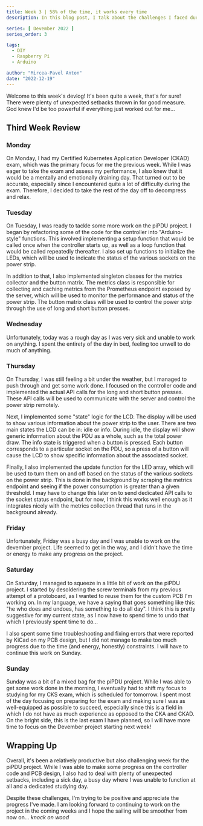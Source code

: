 ```yaml
---
title: Week 3 | 58% of the time, it works every time
description: In this blog post, I talk about the challenges I faced during the 3rd week of Devember

series: [ Devember 2022 ]
series_order: 3

tags:
  - DIY
  - Raspberry Pi
  - Arduino

author: "Mircea-Pavel Anton"
date: "2022-12-19"
---
```


Welcome to this week's devlog! It's been quite a week, that's for sure! There were plenty of unexpected setbacks thrown in for good measure. God knew I'd be too powerful if everything just worked out for me...

## Third Week Review

### Monday

On Monday, I had my Certified Kubernetes Application Developer (CKAD) exam, which was the primary focus for me the previous week. While I was eager to take the exam and assess my performance, I also knew that it would be a mentally and emotionally draining day. That turned out to be accurate, especially since I encountered quite a lot of difficulty during the exam. Therefore, I decided to take the rest of the day off to decompress and relax.

### Tuesday

On Tuesday, I was ready to tackle some more work on the piPDU project. I began by refactoring some of the code for the controller into "Arduino-style" functions. This involved implementing a setup function that would be called once when the controller starts up, as well as a loop function that would be called repeatedly thereafter. I also set up functions to initialize the LEDs, which will be used to indicate the status of the various sockets on the power strip.

In addition to that, I also implemented singleton classes for the metrics collector and the button matrix. The metrics class is responsible for collecting and caching metrics from the Prometheus endpoint exposed by the server, which will be used to monitor the performance and status of the power strip. The button matrix class will be used to control the power strip through the use of long and short button presses.

### Wednesday

Unfortunately, today was a rough day as I was very sick and unable to work on anything. I spent the entirety of the day in bed, feeling too unwell to do much of anything.

### Thursday

On Thursday, I was still feeling a bit under the weather, but I managed to push through and get some work done. I focused on the controller code and implemented the actual API calls for the long and short button presses. These API calls will be used to communicate with the server and control the power strip remotely.  

Next, I implemented some "state" logic for the LCD. The display will be used to show various information about the power strip to the user. There are two main states the LCD can be in: idle or info. During idle, the display will show generic information about the PDU as a whole, such as the total power draw. The info state is triggered when a button is pressed. Each button corresponds to a particular socket on the PDU, so a press of a button will cause the LCD to show specific information about the associated socket.

Finally, I also implemented the update function for the LED array, which will be used to turn them on and off based on the status of the various sockets on the power strip. This is done in the background by scraping the metrics endpoint and seeing if the power consumption is greater than a given threshold. I may have to change this later on to send dedicated API calls to the socket status endpoint, but for now, I think this works well enough as it integrates nicely with the metrics collection thread that runs in the background already.

### Friday

Unfortunately, Friday was a busy day and I was unable to work on the devember project. Life seemed to get in the way, and I didn't have the time or energy to make any progress on the project.

### Saturday

On Saturday, I managed to squeeze in a little bit of work on the piPDU project. I started by desoldering the screw terminals from my previous attempt of a protoboard, as I wanted to reuse them for the custom PCB I'm working on. In my language, we have a saying that goes something like this: "he who does and undoes, has something to do all day". I think this is pretty suggestive for my current state, as I now have to spend time to undo that which I previously spent time to do...

I also spent some time troubleshooting and fixing errors that were reported by KiCad on my PCB design, but I did not manage to make too much progress due to the time (and energy, honestly) constraints. I will have to continue this work on Sunday.

### Sunday

Sunday was a bit of a mixed bag for the piPDU project. While I was able to get some work done in the morning, I eventually had to shift my focus to studying for my CKS exam, which is scheduled for tomorrow. I spent most of the day focusing on preparing for the exam and making sure I was as well-equipped as possible to succeed, especially since this is a field in which I do not have as much experience as opposed to the CKA and CKAD. On the bright side, this is the last exam I have planned, so I will have more time to focus on the Devember project starting next week!

## Wrapping Up

Overall, it's been a relatively productive but also challenging week for the piPDU project. While I was able to make some progress on the controller code and PCB design, I also had to deal with plenty of unexpected setbacks, including a sick day, a busy day where I was unable to function at all and a dedicated studying day.

Despite these challenges, I'm trying to be positive and appreciate the progress I've made. I am looking forward to continuing to work on the project in the coming weeks and I hope the sailing will be smoother from now on... *knock on wood*
